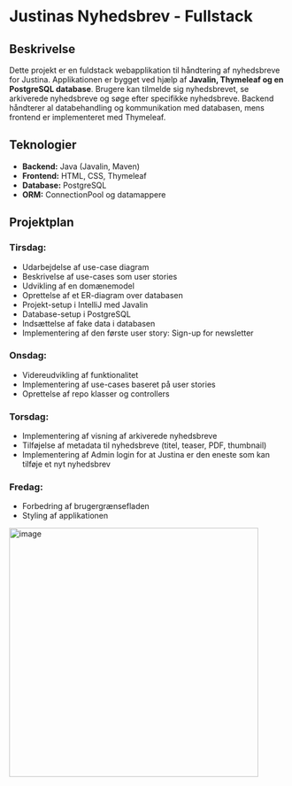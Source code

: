 # Justinas Nyhedsbrev - Fullstack

## Beskrivelse
Dette projekt er en fuldstack webapplikation til håndtering af nyhedsbreve for Justina. Applikationen er bygget ved hjælp af **Javalin, Thymeleaf og en PostgreSQL database**. Brugere kan tilmelde sig nyhedsbrevet, se arkiverede nyhedsbreve og søge efter specifikke nyhedsbreve. Backend håndterer al databehandling og kommunikation med databasen, mens frontend er implementeret med Thymeleaf.

## Teknologier
- **Backend:** Java (Javalin, Maven)
- **Frontend:** HTML, CSS, Thymeleaf
- **Database:** PostgreSQL
- **ORM:** ConnectionPool og datamappere

## Projektplan
### Tirsdag:
- Udarbejdelse af use-case diagram
- Beskrivelse af use-cases som user stories
- Udvikling af en domænemodel
- Oprettelse af et ER-diagram over databasen
- Projekt-setup i IntelliJ med Javalin
- Database-setup i PostgreSQL
- Indsættelse af fake data i databasen
- Implementering af den første user story: Sign-up for newsletter

### Onsdag:
- Videreudvikling af funktionalitet
- Implementering af use-cases baseret på user stories
- Oprettelse af repo klasser og controllers

### Torsdag:
- Implementering af visning af arkiverede nyhedsbreve
- Tilføjelse af metadata til nyhedsbreve (titel, teaser, PDF, thumbnail)
- Implementering af Admin login for at Justina er den eneste som kan tilføje et nyt nyhedsbrev

### Fredag:
- Forbedring af brugergrænsefladen
- Styling af applikationen


<img src="https://github.com/user-attachments/assets/310af1d1-b5ba-4b0e-9154-db2340065f16" alt="image" width="450"/>




